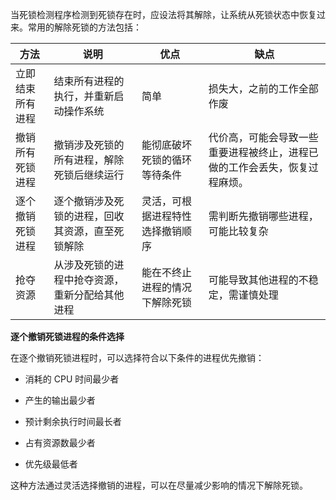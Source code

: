 
当死锁检测程序检测到死锁存在时，应设法将其解除，让系统从死锁状态中恢复过来。常用的解除死锁的方法包括：

| 方法             | 说明                                             | 优点                             | 缺点                                 |
| ---------------- | ------------------------------------------------ | -------------------------------- | ------------------------------------ |
| 立即结束所有进程 | 结束所有进程的执行，并重新启动操作系统           | 简单                             | 损失大，之前的工作全部作废           |
| 撤销所有死锁进程 | 撤销涉及死锁的所有进程，解除死锁后继续运行       | 能彻底破坏死锁的循环等待条件     | 代价高，可能会导致一些重要进程被终止，进程已做的工作会丢失，恢复过程麻烦。                               |
| 逐个撤销死锁进程 | 逐个撤销涉及死锁的进程，回收其资源，直至死锁解除 | 灵活，可根据进程特性选择撤销顺序 | 需判断先撤销哪些进程，可能比较复杂   |
| 抢夺资源         | 从涉及死锁的进程中抢夺资源，重新分配给其他进程   | 能在不终止进程的情况下解除死锁   | 可能导致其他进程的不稳定，需谨慎处理 |

**逐个撤销死锁进程的条件选择**

在逐个撤销死锁进程时，可以选择符合以下条件的进程优先撤销：

- 消耗的 CPU 时间最少者

- 产生的输出最少者
- 预计剩余执行时间最长者
- 占有资源数最少者
- 优先级最低者

这种方法通过灵活选择撤销的进程，可以在尽量减少影响的情况下解除死锁。
